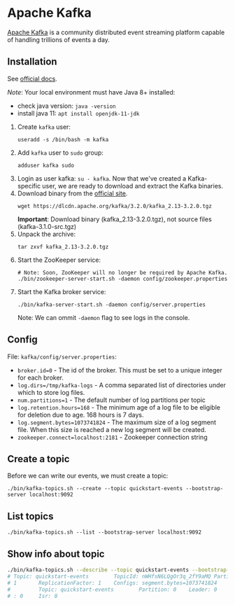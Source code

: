# Apache Kafka

[Apache Kafka](https://kafka.apache.org/) is a community distributed event streaming platform capable of handling trillions of events a day.

## Installation

See [official docs](https://kafka.apache.org/quickstart).

*Note*: Your local environment must have Java 8+ installed:
- check java version: `java -version`
- install java 11: `apt install openjdk-11-jdk`

1. Create `kafka` user:
    ```
    useradd -s /bin/bash -m kafka
    ```
2. Add `kafka` user to `sudo` group:
    ```
    adduser kafka sudo
    ```
3. Login as user kafka: `su - kafka`. 
   Now that we've created a Kafka-specific user, we are ready to download and extract the Kafka binaries.
4. Download binary from the [official site](https://kafka.apache.org/downloads). 
    ```
    wget https://dlcdn.apache.org/kafka/3.2.0/kafka_2.13-3.2.0.tgz
    ```
    **Important**: Download binary (kafka_2.13-3.2.0.tgz), not source files (kafka-3.1.0-src.tgz)
5. Unpack the archive:
    ```
    tar zxvf kafka_2.13-3.2.0.tgz
    ```
6. Start the ZooKeeper service:
    ```
    # Note: Soon, ZooKeeper will no longer be required by Apache Kafka.
    ./bin/zookeeper-server-start.sh -daemon config/zookeeper.properties
    ```
7. Start the Kafka broker service:
    ```
    ./bin/kafka-server-start.sh -daemon config/server.properties
    ```
    Note: We can ommit `-daemon` flag to see logs in the console.

## Config

File: `kafka/config/server.properties`:

- `broker.id=0` - The id of the broker. This must be set to a unique integer for each broker.
- `log.dirs=/tmp/kafka-logs` - A comma separated list of directories under which to store log files.
- `num.partitions=1` - The default number of log partitions per topic
- `log.retention.hours=168` -  The minimum age of a log file to be eligible for deletion due to age. 168 hours is 7 days.
- `log.segment.bytes=1073741824` -  The maximum size of a log segment file. When this size is reached a new log segment will be created.
- `zookeeper.connect=localhost:2181` - Zookeeper connection string

## Create a topic

Before we can write our events, we must create a topic:

```
./bin/kafka-topics.sh --create --topic quickstart-events --bootstrap-server localhost:9092
```

## List topics

```
./bin/kafka-topics.sh --list --bootstrap-server localhost:9092
```

## Show info about topic

```bash
./bin/kafka-topics.sh --describe --topic quickstart-events --bootstrap-server localhost:9092
# Topic: quickstart-events        TopicId: nWHfsN6LQgOr3q_2fY9aMQ PartitionCount:
# 1       ReplicationFactor: 1    Configs: segment.bytes=1073741824
#         Topic: quickstart-events        Partition: 0    Leader: 0       Replicas
# : 0     Isr: 0
```
